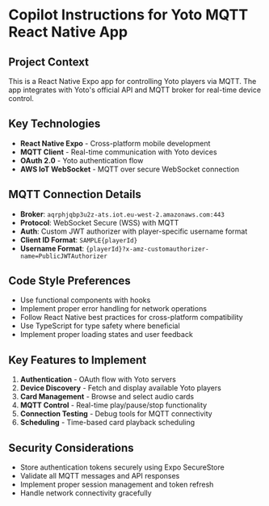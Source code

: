 # Copilot Instructions for Yoto MQTT React Native App

<!-- Use this file to provide workspace-specific custom instructions to Copilot. For more details, visit https://code.visualstudio.com/docs/copilot/copilot-customization#_use-a-githubcopilotinstructionsmd-file -->

## Project Context
This is a React Native Expo app for controlling Yoto players via MQTT. The app integrates with Yoto's official API and MQTT broker for real-time device control.

## Key Technologies
- **React Native Expo** - Cross-platform mobile development
- **MQTT Client** - Real-time communication with Yoto devices
- **OAuth 2.0** - Yoto authentication flow
- **AWS IoT WebSocket** - MQTT over secure WebSocket connection

## MQTT Connection Details
- **Broker**: `aqrphjqbp3u2z-ats.iot.eu-west-2.amazonaws.com:443`
- **Protocol**: WebSocket Secure (WSS) with MQTT
- **Auth**: Custom JWT authorizer with player-specific username format
- **Client ID Format**: `SAMPLE{playerId}`
- **Username Format**: `{playerId}?x-amz-customauthorizer-name=PublicJWTAuthorizer`

## Code Style Preferences
- Use functional components with hooks
- Implement proper error handling for network operations
- Follow React Native best practices for cross-platform compatibility
- Use TypeScript for type safety where beneficial
- Implement proper loading states and user feedback

## Key Features to Implement
1. **Authentication** - OAuth flow with Yoto servers
2. **Device Discovery** - Fetch and display available Yoto players
3. **Card Management** - Browse and select audio cards
4. **MQTT Control** - Real-time play/pause/stop functionality
5. **Connection Testing** - Debug tools for MQTT connectivity
6. **Scheduling** - Time-based card playback scheduling

## Security Considerations
- Store authentication tokens securely using Expo SecureStore
- Validate all MQTT messages and API responses
- Implement proper session management and token refresh
- Handle network connectivity gracefully
